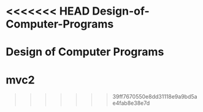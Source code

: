 <<<<<<< HEAD
Design-of-Computer-Programs
===========================

Design of Computer Programs
=======
mvc2
====
>>>>>>> 39ff7670550e8dd31118e9a9bd5ae4fab8e38e7d
